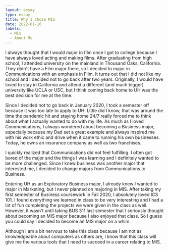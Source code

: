 ```yaml
---
layout: essay
type: essay
title: Why I Chose MIS
date: 2022-01-16
labels:
  - MIS 
  - About Me 
---
```


I always thought that I would major in film once I got to college because I have always loved acting and making films. After graduating from high school, I attended university on the mainland in Thousand Oaks, California. They didn't have a Film major there, so I decided to major in Communications with an emphasis in Film. It turns out that I did not like my school and I decided not to go back after two years. Originally, I would have loved to stay in California and attend a different (and much bigger) university like UCLA or USC, but I think coming back home to UH was the best decision for me at the time. 

Since I decided not to go back in January 2020, I took a semester off because it was too late to apply to UH. Little did I know, that was around the time the pandemic hit and staying home 24/7 really forced me to think about what I actually wanted to do with my life. As much as I loved Communications, I always wondered about becoming a Business major, especially because my Dad set a great example and always inspired me with his work ethic and drive when it came to running his own businesses. Today, he owns an insurance company as well as two franchises.

I quickly realized that Communications did not feel fulfilling. I often got bored of the major and the things I was learning and I definitely wanted to be more challenged. Since I knew business was another major that interested me, I decided to change majors from Communications to Business.

Entering UH as an Exploratory Business major, I already knew I wanted to major in Marketing, but I never planned on majoring in MIS. After taking my first semester of Business coursework in Fall 2020, I absolutely loved ICS 101. I found everything we learned in class to be very interesting and I had a lot of fun completing the projects we were given in the class as well. However, it wasn't until taking BUS 311 last semester that I seriously thought about becoming an MIS major because I also enjoyed that class. So I guess you could say I decided to become an MIS major on a whim. 

Although I am a bit nervous to take this class because I am not as knowledgeable about computers as others are, I know that this class will give me the various tools that I need to succeed in a career relating to MIS. 
